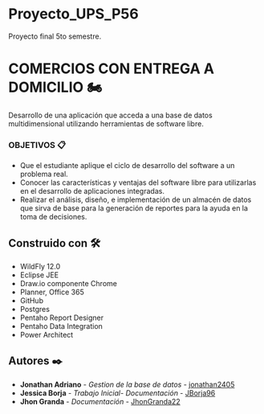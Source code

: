 # Proyecto_UPS_P56
Proyecto final 5to semestre.
# COMERCIOS CON ENTREGA A DOMICILIO 🏍️

Desarrollo de una aplicación que acceda a una base de datos multidimensional utilizando herramientas de software libre.

### OBJETIVOS 📋

* Que el estudiante aplique el ciclo de desarrollo del software a un problema real.
* Conocer las características y ventajas del software libre para utilizarlas en el desarrollo de aplicaciones integradas.
* Realizar el análisis, diseño, e implementación de un almacén de datos que sirva de base para la generación de reportes para la ayuda en la toma de decisiones.

## Construido con 🛠️
* WildFly 12.0
* Eclipse JEE
* Draw.io componente Chrome
* Planner, Office 365
* GitHub
* Postgres
* Pentaho Report Designer
* Pentaho Data Integration
* Power Architect

## Autores ✒️

* **Jonathan Adriano** - *Gestion de la base de datos* - [jonathan2405](https://github.com/jonathan2405)
* **Jessica Borja** - *Trabajo Inicial- Documentación* - [JBorja96](https://github.com/JBorja96)
* **Jhon Granda** - *Documentación* - [JhonGranda22](https://github.com/JhonGranda22)
